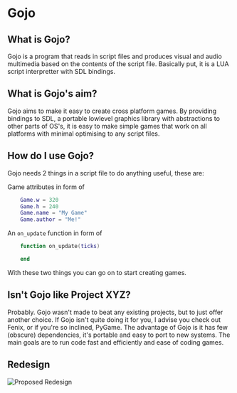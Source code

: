 # Gojo

## What is Gojo?

Gojo is a program that reads in script files and produces visual
and audio multimedia based on the contents of the script file. 
Basically put, it is a LUA script interpretter with SDL bindings.

## What is Gojo's aim?

Gojo aims to make it easy to create cross platform games. By 
providing bindings to SDL, a portable lowlevel graphics library
with abstractions to other parts of OS's, it is easy to make
simple games that work on all platforms with minimal optimising
to any script files.

## How do I use Gojo?

Gojo needs 2 things in a script file to do anything useful, 
these are:

Game attributes in form of
```lua
	Game.w = 320
	Game.h = 240
	Game.name = "My Game"
	Game.author = "Me!"
```

An `on_update` function in form of
```lua
	function on_update(ticks)

	end
```

With these two things you can go on to start creating games.

## Isn't Gojo like Project XYZ?

Probably. Gojo wasn't made to beat any existing projects, but to just
offer another choice. If Gojo isn't quite doing it for you, I advise you
check out Fenix, or if you're so inclined, PyGame. The advantage of Gojo
is it has few (obscure) dependencies, it's portable and easy to port to new
systems. The main goals are to run code fast and efficiently and ease of 
coding games.

## Redesign
![Proposed Redesign](http://yuml.me/d4b9240c)
